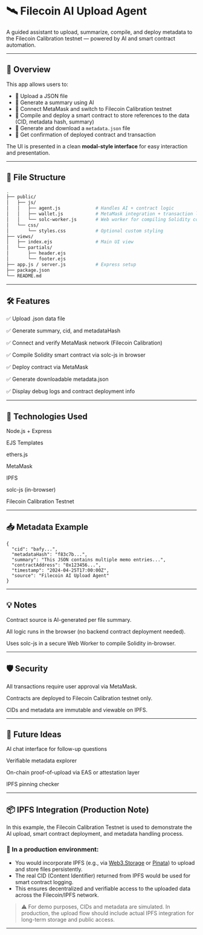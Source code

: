 # 🛰️ Filecoin AI Upload Agent

A guided assistant to upload, summarize, compile, and deploy metadata to the Filecoin Calibration testnet — powered by AI and smart contract automation.

---

## 🚀 Overview

This app allows users to:

- 📁 Upload a JSON file
- 🧠 Generate a summary using AI
- 🔐 Connect MetaMask and switch to Filecoin Calibration testnet
- 📜 Compile and deploy a smart contract to store references to the data (CID, metadata hash, summary)
- 💾 Generate and download a `metadata.json` file
- 🎉 Get confirmation of deployed contract and transaction

The UI is presented in a clean **modal-style interface** for easy interaction and presentation.

---

## 📂 File Structure

```bash
.
├── public/
│   ├── js/
│   │   ├── agent.js             # Handles AI + contract logic
│   │   ├── wallet.js            # MetaMask integration + transaction logic
│   │   └── solc-worker.js       # Web worker for compiling Solidity contracts
│   └── css/
│       └── styles.css           # Optional custom styling
├── views/
│   ├── index.ejs                # Main UI view
│   └── partials/
│       ├── header.ejs
│       └── footer.ejs
├── app.js / server.js           # Express setup
├── package.json
└── README.md
```

---

## 🛠 Features

✅ Upload .json data file

✅ Generate summary, cid, and metadataHash

✅ Connect and verify MetaMask network (Filecoin Calibration)

✅ Compile Solidity smart contract via solc-js in browser

✅ Deploy contract via MetaMask

✅ Generate downloadable metadata.json

✅ Display debug logs and contract deployment info

---

## 🔗 Technologies Used

Node.js + Express

EJS Templates

ethers.js

MetaMask

IPFS

solc-js (in-browser)

Filecoin Calibration Testnet

---

## 📥 Metadata Example

```
{
  "cid": "bafy...",
  "metadataHash": "f83c7b...",
  "summary": "This JSON contains multiple memo entries...",
  "contractAddress": "0x123456...",
  "timestamp": "2024-04-25T17:00:00Z",
  "source": "Filecoin AI Upload Agent"
}
```

---

## 💡 Notes
Contract source is AI-generated per file summary.

All logic runs in the browser (no backend contract deployment needed).

Uses solc-js in a secure Web Worker to compile Solidity in-browser.

---

## 🛡️ Security
All transactions require user approval via MetaMask.

Contracts are deployed to Filecoin Calibration testnet only.

CIDs and metadata are immutable and viewable on IPFS.

---

## 🧪 Future Ideas
AI chat interface for follow-up questions

Verifiable metadata explorer

On-chain proof-of-upload via EAS or attestation layer

IPFS pinning checker

---


## 📦 IPFS Integration (Production Note)

In this example, the Filecoin Calibration Testnet is used to demonstrate the AI upload, smart contract deployment, and metadata handling process.

### 📌 In a production environment:

- You would incorporate IPFS (e.g., via [Web3.Storage](https://web3.storage) or [Pinata](https://pinata.cloud)) to upload and store files persistently.
- The real CID (Content Identifier) returned from IPFS would be used for smart contract logging.
- This ensures decentralized and verifiable access to the uploaded data across the Filecoin/IPFS network.

> ⚠️ For demo purposes, CIDs and metadata are simulated. In production, the upload flow should include actual IPFS integration for long-term storage and public access.

---

